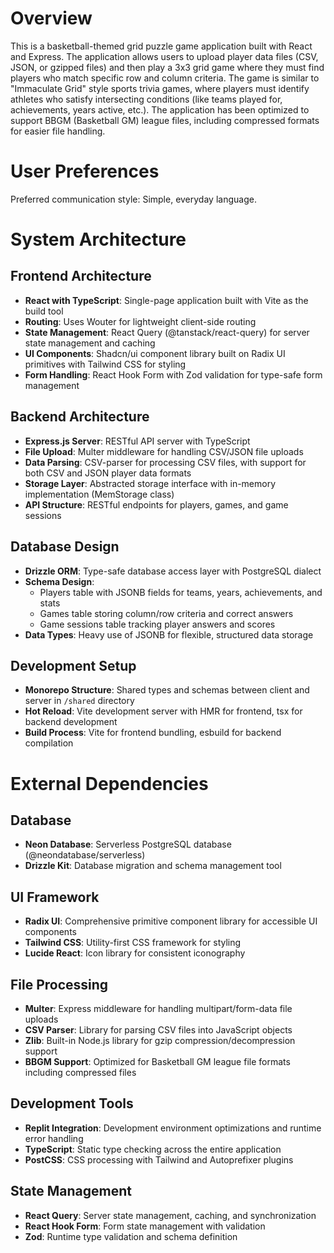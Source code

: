 # Overview

This is a basketball-themed grid puzzle game application built with React and Express. The application allows users to upload player data files (CSV, JSON, or gzipped files) and then play a 3x3 grid game where they must find players who match specific row and column criteria. The game is similar to "Immaculate Grid" style sports trivia games, where players must identify athletes who satisfy intersecting conditions (like teams played for, achievements, years active, etc.). The application has been optimized to support BBGM (Basketball GM) league files, including compressed formats for easier file handling.

# User Preferences

Preferred communication style: Simple, everyday language.

# System Architecture

## Frontend Architecture
- **React with TypeScript**: Single-page application built with Vite as the build tool
- **Routing**: Uses Wouter for lightweight client-side routing
- **State Management**: React Query (@tanstack/react-query) for server state management and caching
- **UI Components**: Shadcn/ui component library built on Radix UI primitives with Tailwind CSS for styling
- **Form Handling**: React Hook Form with Zod validation for type-safe form management

## Backend Architecture
- **Express.js Server**: RESTful API server with TypeScript
- **File Upload**: Multer middleware for handling CSV/JSON file uploads
- **Data Parsing**: CSV-parser for processing CSV files, with support for both CSV and JSON player data formats
- **Storage Layer**: Abstracted storage interface with in-memory implementation (MemStorage class)
- **API Structure**: RESTful endpoints for players, games, and game sessions

## Database Design
- **Drizzle ORM**: Type-safe database access layer with PostgreSQL dialect
- **Schema Design**: 
  - Players table with JSONB fields for teams, years, achievements, and stats
  - Games table storing column/row criteria and correct answers
  - Game sessions table tracking player answers and scores
- **Data Types**: Heavy use of JSONB for flexible, structured data storage

## Development Setup
- **Monorepo Structure**: Shared types and schemas between client and server in `/shared` directory
- **Hot Reload**: Vite development server with HMR for frontend, tsx for backend development
- **Build Process**: Vite for frontend bundling, esbuild for backend compilation

# External Dependencies

## Database
- **Neon Database**: Serverless PostgreSQL database (@neondatabase/serverless)
- **Drizzle Kit**: Database migration and schema management tool

## UI Framework
- **Radix UI**: Comprehensive primitive component library for accessible UI components
- **Tailwind CSS**: Utility-first CSS framework for styling
- **Lucide React**: Icon library for consistent iconography

## File Processing
- **Multer**: Express middleware for handling multipart/form-data file uploads
- **CSV Parser**: Library for parsing CSV files into JavaScript objects
- **Zlib**: Built-in Node.js library for gzip compression/decompression support
- **BBGM Support**: Optimized for Basketball GM league file formats including compressed files

## Development Tools
- **Replit Integration**: Development environment optimizations and runtime error handling
- **TypeScript**: Static type checking across the entire application
- **PostCSS**: CSS processing with Tailwind and Autoprefixer plugins

## State Management
- **React Query**: Server state management, caching, and synchronization
- **React Hook Form**: Form state management with validation
- **Zod**: Runtime type validation and schema definition